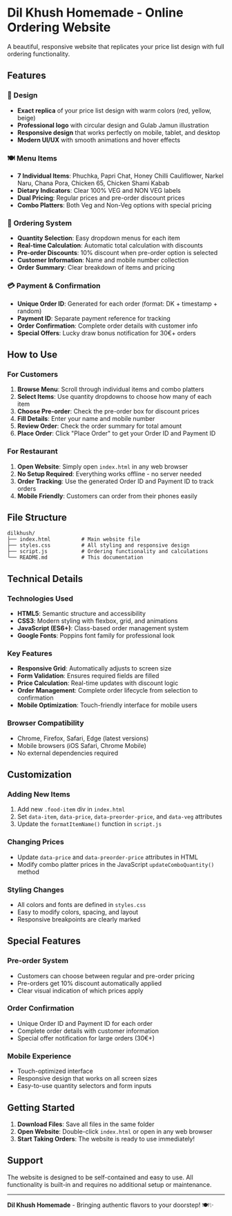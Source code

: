 # Dil Khush Homemade - Online Ordering Website

A beautiful, responsive website that replicates your price list design with full ordering functionality.

## Features

### 🎨 Design
- **Exact replica** of your price list design with warm colors (red, yellow, beige)
- **Professional logo** with circular design and Gulab Jamun illustration
- **Responsive design** that works perfectly on mobile, tablet, and desktop
- **Modern UI/UX** with smooth animations and hover effects

### 🍽️ Menu Items
- **7 Individual Items**: Phuchka, Papri Chat, Honey Chilli Cauliflower, Narkel Naru, Chana Pora, Chicken 65, Chicken Shami Kabab
- **Dietary Indicators**: Clear 100% VEG and NON VEG labels
- **Dual Pricing**: Regular prices and pre-order discount prices
- **Combo Platters**: Both Veg and Non-Veg options with special pricing

### 🛒 Ordering System
- **Quantity Selection**: Easy dropdown menus for each item
- **Real-time Calculation**: Automatic total calculation with discounts
- **Pre-order Discounts**: 10% discount when pre-order option is selected
- **Customer Information**: Name and mobile number collection
- **Order Summary**: Clear breakdown of items and pricing

### 💳 Payment & Confirmation
- **Unique Order ID**: Generated for each order (format: DK + timestamp + random)
- **Payment ID**: Separate payment reference for tracking
- **Order Confirmation**: Complete order details with customer info
- **Special Offers**: Lucky draw bonus notification for 30€+ orders

## How to Use

### For Customers
1. **Browse Menu**: Scroll through individual items and combo platters
2. **Select Items**: Use quantity dropdowns to choose how many of each item
3. **Choose Pre-order**: Check the pre-order box for discount prices
4. **Fill Details**: Enter your name and mobile number
5. **Review Order**: Check the order summary for total amount
6. **Place Order**: Click "Place Order" to get your Order ID and Payment ID

### For Restaurant
1. **Open Website**: Simply open `index.html` in any web browser
2. **No Setup Required**: Everything works offline - no server needed
3. **Order Tracking**: Use the generated Order ID and Payment ID to track orders
4. **Mobile Friendly**: Customers can order from their phones easily

## File Structure
```
dilkhush/
├── index.html          # Main website file
├── styles.css          # All styling and responsive design
├── script.js           # Ordering functionality and calculations
└── README.md           # This documentation
```

## Technical Details

### Technologies Used
- **HTML5**: Semantic structure and accessibility
- **CSS3**: Modern styling with flexbox, grid, and animations
- **JavaScript (ES6+)**: Class-based order management system
- **Google Fonts**: Poppins font family for professional look

### Key Features
- **Responsive Grid**: Automatically adjusts to screen size
- **Form Validation**: Ensures required fields are filled
- **Price Calculation**: Real-time updates with discount logic
- **Order Management**: Complete order lifecycle from selection to confirmation
- **Mobile Optimization**: Touch-friendly interface for mobile users

### Browser Compatibility
- Chrome, Firefox, Safari, Edge (latest versions)
- Mobile browsers (iOS Safari, Chrome Mobile)
- No external dependencies required

## Customization

### Adding New Items
1. Add new `.food-item` div in `index.html`
2. Set `data-item`, `data-price`, `data-preorder-price`, and `data-veg` attributes
3. Update the `formatItemName()` function in `script.js`

### Changing Prices
- Update `data-price` and `data-preorder-price` attributes in HTML
- Modify combo platter prices in the JavaScript `updateComboQuantity()` method

### Styling Changes
- All colors and fonts are defined in `styles.css`
- Easy to modify colors, spacing, and layout
- Responsive breakpoints are clearly marked

## Special Features

### Pre-order System
- Customers can choose between regular and pre-order pricing
- Pre-orders get 10% discount automatically applied
- Clear visual indication of which prices apply

### Order Confirmation
- Unique Order ID and Payment ID for each order
- Complete order details with customer information
- Special offer notification for large orders (30€+)

### Mobile Experience
- Touch-optimized interface
- Responsive design that works on all screen sizes
- Easy-to-use quantity selectors and form inputs

## Getting Started

1. **Download Files**: Save all files in the same folder
2. **Open Website**: Double-click `index.html` or open in any web browser
3. **Start Taking Orders**: The website is ready to use immediately!

## Support

The website is designed to be self-contained and easy to use. All functionality is built-in and requires no additional setup or maintenance.

---

**Dil Khush Homemade** - Bringing authentic flavors to your doorstep! 🍽️✨
